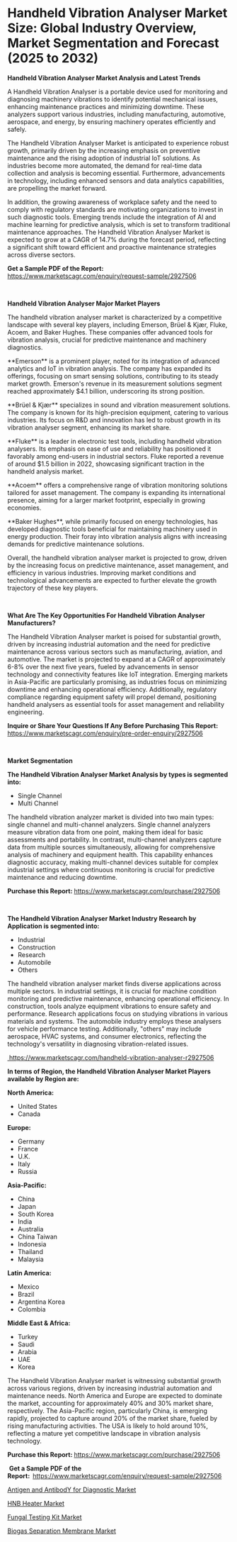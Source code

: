 <p><h1>Handheld Vibration Analyser Market Size: Global Industry Overview, Market Segmentation and Forecast (2025 to 2032)</h1></p><p><strong>Handheld Vibration Analyser Market Analysis and Latest Trends</strong></p>
<p><p>A Handheld Vibration Analyser is a portable device used for monitoring and diagnosing machinery vibrations to identify potential mechanical issues, enhancing maintenance practices and minimizing downtime. These analyzers support various industries, including manufacturing, automotive, aerospace, and energy, by ensuring machinery operates efficiently and safely. </p><p>The Handheld Vibration Analyser Market is anticipated to experience robust growth, primarily driven by the increasing emphasis on preventive maintenance and the rising adoption of industrial IoT solutions. As industries become more automated, the demand for real-time data collection and analysis is becoming essential. Furthermore, advancements in technology, including enhanced sensors and data analytics capabilities, are propelling the market forward.</p><p>In addition, the growing awareness of workplace safety and the need to comply with regulatory standards are motivating organizations to invest in such diagnostic tools. Emerging trends include the integration of AI and machine learning for predictive analysis, which is set to transform traditional maintenance approaches. The Handheld Vibration Analyser Market is expected to grow at a CAGR of 14.7% during the forecast period, reflecting a significant shift toward efficient and proactive maintenance strategies across diverse sectors.</p></p>
<p><strong>Get a Sample PDF of the Report:&nbsp;</strong> <a href="https://www.marketscagr.com/enquiry/request-sample/2927506?utm_campaign=2106&utm_medium=2&utm_source=Github&utm_content=ia&utm_term=12032025&utm_id=handheld-vibration-analyser">https://www.marketscagr.com/enquiry/request-sample/2927506</a></p>
<p>&nbsp;</p>
<p><strong>Handheld Vibration Analyser Major Market Players</strong></p>
<p><p>The handheld vibration analyser market is characterized by a competitive landscape with several key players, including Emerson, Brüel & Kjær, Fluke, Acoem, and Baker Hughes. These companies offer advanced tools for vibration analysis, crucial for predictive maintenance and machinery diagnostics.</p><p>**Emerson** is a prominent player, noted for its integration of advanced analytics and IoT in vibration analysis. The company has expanded its offerings, focusing on smart sensing solutions, contributing to its steady market growth. Emerson's revenue in its measurement solutions segment reached approximately $4.1 billion, underscoring its strong position.</p><p>**Brüel & Kjær** specializes in sound and vibration measurement solutions. The company is known for its high-precision equipment, catering to various industries. Its focus on R&D and innovation has led to robust growth in its vibration analyser segment, enhancing its market share.</p><p>**Fluke** is a leader in electronic test tools, including handheld vibration analysers. Its emphasis on ease of use and reliability has positioned it favorably among end-users in industrial sectors. Fluke reported a revenue of around $1.5 billion in 2022, showcasing significant traction in the handheld analysis market.</p><p>**Acoem** offers a comprehensive range of vibration monitoring solutions tailored for asset management. The company is expanding its international presence, aiming for a larger market footprint, especially in growing economies.</p><p>**Baker Hughes**, while primarily focused on energy technologies, has developed diagnostic tools beneficial for maintaining machinery used in energy production. Their foray into vibration analysis aligns with increasing demands for predictive maintenance solutions.</p><p>Overall, the handheld vibration analyser market is projected to grow, driven by the increasing focus on predictive maintenance, asset management, and efficiency in various industries. Improving market conditions and technological advancements are expected to further elevate the growth trajectory of these key players.</p></p>
<p>&nbsp;</p>
<p><strong>What Are The Key Opportunities For Handheld Vibration Analyser Manufacturers?</strong></p>
<p><p>The Handheld Vibration Analyser market is poised for substantial growth, driven by increasing industrial automation and the need for predictive maintenance across various sectors such as manufacturing, aviation, and automotive. The market is projected to expand at a CAGR of approximately 6-8% over the next five years, fueled by advancements in sensor technology and connectivity features like IoT integration. Emerging markets in Asia-Pacific are particularly promising, as industries focus on minimizing downtime and enhancing operational efficiency. Additionally, regulatory compliance regarding equipment safety will propel demand, positioning handheld analysers as essential tools for asset management and reliability engineering.</p></p>
<p><strong>Inquire or Share Your Questions If Any Before Purchasing This Report:</strong> <a href="https://www.marketscagr.com/enquiry/pre-order-enquiry/2927506?utm_campaign=2106&utm_medium=2&utm_source=Github&utm_content=ia&utm_term=12032025&utm_id=handheld-vibration-analyser">https://www.marketscagr.com/enquiry/pre-order-enquiry/2927506</a></p>
<p>&nbsp;</p>
<p><strong>Market Segmentation</strong></p>
<p><strong>The Handheld Vibration Analyser Market Analysis by types is segmented into:</strong></p>
<p><ul><li>Single Channel</li><li>Multi Channel</li></ul></p>
<p><p>The handheld vibration analyzer market is divided into two main types: single channel and multi-channel analyzers. Single channel analyzers measure vibration data from one point, making them ideal for basic assessments and portability. In contrast, multi-channel analyzers capture data from multiple sources simultaneously, allowing for comprehensive analysis of machinery and equipment health. This capability enhances diagnostic accuracy, making multi-channel devices suitable for complex industrial settings where continuous monitoring is crucial for predictive maintenance and reducing downtime.</p></p>
<p><strong>Purchase this Report:&nbsp;</strong><a href="https://www.marketscagr.com/purchase/2927506?utm_campaign=2106&utm_medium=2&utm_source=Github&utm_content=ia&utm_term=12032025&utm_id=handheld-vibration-analyser">https://www.marketscagr.com/purchase/2927506</a></p>
<p>&nbsp;</p>
<p><strong>The Handheld Vibration Analyser Market Industry Research by Application is segmented into:</strong></p>
<p><ul><li>Industrial</li><li>Construction</li><li>Research</li><li>Automobile</li><li>Others</li></ul></p>
<p><p>The handheld vibration analyser market finds diverse applications across multiple sectors. In industrial settings, it is crucial for machine condition monitoring and predictive maintenance, enhancing operational efficiency. In construction, tools analyze equipment vibrations to ensure safety and performance. Research applications focus on studying vibrations in various materials and systems. The automobile industry employs these analysers for vehicle performance testing. Additionally, "others" may include aerospace, HVAC systems, and consumer electronics, reflecting the technology's versatility in diagnosing vibration-related issues.</p></p>
<p><a href="https://www.marketscagr.com/handheld-vibration-analyser-r2927506?utm_campaign=2106&utm_medium=2&utm_source=Github&utm_content=ia&utm_term=12032025&utm_id=handheld-vibration-analyser">&nbsp;https://www.marketscagr.com/handheld-vibration-analyser-r2927506</a></p>
<p><strong>In terms of Region, the Handheld Vibration Analyser Market Players available by Region are:</strong></p>
<p>
    <p> <strong> North America: </strong>
        <ul>
            <li>United States</li>
            <li>Canada</li>
        </ul>
        </p> 
    <p> <strong> Europe: </strong>
        <ul>
            <li>Germany</li>
            <li>France</li>
            <li>U.K.</li>
            <li>Italy</li>
            <li>Russia</li>
        </ul>
        </p> 
    <p> <strong> Asia-Pacific: </strong>
        <ul>
            <li>China</li>
            <li>Japan</li>
            <li>South Korea</li>
            <li>India</li>
            <li>Australia</li>
            <li>China Taiwan</li>
            <li>Indonesia</li>
            <li>Thailand</li>
            <li>Malaysia</li>
        </ul>
        </p> 
    <p> <strong> Latin America: </strong>
        <ul>
            <li>Mexico</li>
            <li>Brazil</li>
            <li>Argentina Korea</li>
            <li>Colombia</li>
        </ul>
        </p> 
    <p> <strong> Middle East & Africa: </strong>
        <ul>
            <li>Turkey</li>
            <li>Saudi</li>
            <li>Arabia</li>
            <li>UAE</li>
            <li>Korea</li>
        </ul>
    </p>
    </p>
<p><p>The Handheld Vibration Analyser market is witnessing substantial growth across various regions, driven by increasing industrial automation and maintenance needs. North America and Europe are expected to dominate the market, accounting for approximately 40% and 30% market share, respectively. The Asia-Pacific region, particularly China, is emerging rapidly, projected to capture around 20% of the market share, fueled by rising manufacturing activities. The USA is likely to hold around 10%, reflecting a mature yet competitive landscape in vibration analysis technology.</p></p>
<p><strong>Purchase this Report: </strong><a href="https://www.marketscagr.com/purchase/2927506?utm_campaign=2106&utm_medium=2&utm_source=Github&utm_content=ia&utm_term=12032025&utm_id=handheld-vibration-analyser">https://www.marketscagr.com/purchase/2927506</a></p>
<p>&nbsp;<strong>Get a Sample PDF of the Report:&nbsp;&nbsp;</strong><a href="https://www.marketscagr.com/enquiry/request-sample/2927506?utm_campaign=2106&utm_medium=2&utm_source=Github&utm_content=ia&utm_term=12032025&utm_id=handheld-vibration-analyser">https://www.marketscagr.com/enquiry/request-sample/2927506</a></p>
<p><strong></strong></p>
<p><p><a href="https://github.com/alawnhvicay/Market-Research-Report-List-1/blob/main/antigen-and-antibody-for-diagnostic-market.md?utm_campaign=2106&utm_medium=2&utm_source=Github&utm_content=ia&utm_term=12032025&utm_id=handheld-vibration-analyser">Antigen and AntibodY for Diagnostic Market</a></p><p><a href="https://github.com/YashRP12/Market-Research-Report-List-7/blob/main/hnb-heater-market.md?utm_campaign=2106&utm_medium=2&utm_source=Github&utm_content=ia&utm_term=12032025&utm_id=handheld-vibration-analyser">HNB Heater Market</a></p><p><a href="https://github.com/JosephineMcguire65/Market-Research-Report-List-2/blob/main/fungal-testing-kit-market.md?utm_campaign=2106&utm_medium=2&utm_source=Github&utm_content=ia&utm_term=12032025&utm_id=handheld-vibration-analyser">Fungal Testing Kit Market</a></p><p><a href="https://github.com/wraggfomath/Market-Research-Report-List-1/blob/main/biogas-separation-membrane-market.md?utm_campaign=2106&utm_medium=2&utm_source=Github&utm_content=ia&utm_term=12032025&utm_id=handheld-vibration-analyser">Biogas Separation Membrane Market</a></p></p>